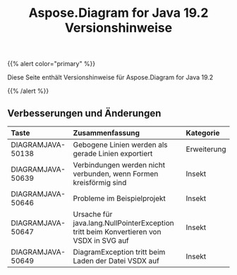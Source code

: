 ﻿---
title: Aspose.Diagram for Java 19.2 Versionshinweise
type: docs
weight: 110
url: /de/java/aspose-diagram-for-java-19-2-release-notes/
---
{{% alert color="primary" %}} 

Diese Seite enthält Versionshinweise für Aspose.Diagram for Java 19.2

{{% /alert %}} 
## **Verbesserungen und Änderungen**

|**Taste**|**Zusammenfassung**|**Kategorie**|
|:- |:- |:- |
|DIAGRAMJAVA-50138|Gebogene Linien werden als gerade Linien exportiert|Erweiterung|
|DIAGRAMJAVA-50639|Verbindungen werden nicht verbunden, wenn Formen kreisförmig sind|Insekt|
|DIAGRAMJAVA-50646|Probleme im Beispielprojekt|Insekt|
|DIAGRAMJAVA-50647|Ursache für java.lang.NullPointerException tritt beim Konvertieren von VSDX in SVG auf|Insekt|
|DIAGRAMJAVA-50649|DiagramException tritt beim Laden der Datei VSDX auf|Insekt|

